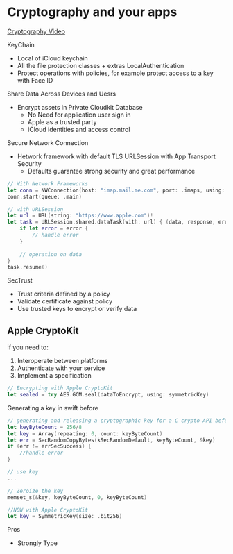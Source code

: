 # Cryptography and your apps

[Cryptography Video](https://developer.apple.com/videos/play/wwdc2019/709)

KeyChain
* Local of iCloud keychain
* All the file protection classes + extras
LocalAuthentication
* Protect operations with policies, for example protect access to a key with Face ID

Share Data Across Devices and Uesrs
* Encrypt assets in Private Cloudkit Database
    * No Need for application user sign in
    * Apple as a trusted party
    * iCloud identities and access control

Secure Network Connection
* Hetwork framework with default TLS URLSession with App Transport Security
    * Defaults guarantee strong security and great performance

```swift
// With Network Frameworks
let conn = NWConnection(host: "imap.mail.me.com", port: .imaps, using: .tls)
conn.start(queue: .main)

// with URLSession
let url = URL(string: "https://www.apple.com")!
let task = URLSession.shared.dataTask(with: url) { (data, response, error) in 
    if let error = error {
        // handle error
    }
    
    // operation on data
}
task.resume()
```

SecTrust
* Trust criteria defined by a policy
* Validate certificate against policy
* Use trusted keys to encrypt or verify data

## Apple CryptoKit
if you need to:
1. Interoperate between platforms
2. Authenticate with your service
3. Implement a specification

```swift
// Encrypting with Apple CryptoKit
let sealed = try AES.GCM.seal(dataToEncrypt, using: symmetricKey)
```

Generating a key in swift before
```swift
// generating and releasing a cryptographic key for a C crypto API before
let keyByteCount = 256/8
let key = Array(repeating: 0, count: keyByteCount)
let err = SecRandomCopyBytes(kSecRandomDefault, keyByteCount, &key)
if (err != errSecSuccess) {
    //handle error
}

// use key
...

// Zeroize the key
memset_s(&key, keyByteCount, 0, keyByteCount)

//NOW with Apple CryptoKit
let key = SymmetricKey(size: .bit256)
```

Pros
* Strongly Type